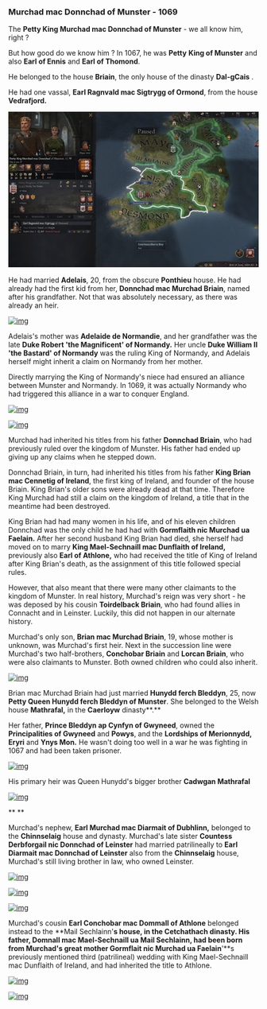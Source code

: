 ### Murchad mac Donnchad of Munster - 1069

The **Petty King Murchad mac Donnchad of Munster** - we all know him, right ?

But how good do we know him ? In 1067, he was **Petty** **King of Munster** and also **Earl of Ennis** and **Earl of Thomond**.

He belonged to the house **Briain**, the only house of the dinasty **Dal-gCais** .

He had one vassal, **Earl Ragnvald mac Sigtrygg of Ormond**, from the house **Vedrafjord.**

![img](1069/map1.jpg)



He had married **Adelais**, 20, from the obscure **Ponthieu** house. He had already had the first kid from her, **Donnchad mac Murchad Briain**, named after his grandfather. Not that was absolutely necessary, as there was already an heir.

[![img](https://1.bp.blogspot.com/-rwRSChhr2ek/YHKjgNNW-9I/AAAAAAAAoQQ/AbXVr4NbqXEg5FCYI-EpxSf40gOJuarcACLcBGAsYHQ/w364-h640/family2.jpg)](https://1.bp.blogspot.com/-rwRSChhr2ek/YHKjgNNW-9I/AAAAAAAAoQQ/AbXVr4NbqXEg5FCYI-EpxSf40gOJuarcACLcBGAsYHQ/s1080/family2.jpg)



Adelais's mother was **Adelaide de Normandie**, and her grandfather was the late **Duke Robert 'the Magnificent' of Normandy.** Her uncle **Duke William II 'the Bastard' of Normandy** was the ruling King of Normandy, and Adelais herself might inherit a claim on Normandy from her mother. 

Directly marrying the King of Normandy's niece had ensured an alliance between Munster and Normandy. In 1069, it was actually Normandy who had triggered this alliance in a war to conquer England.

[![img](https://1.bp.blogspot.com/-QsNnmPRtDKo/YHKsievmfmI/AAAAAAAAoRs/aIB--R4qzfUB19SXabnDIXE5KFwALmhogCLcBGAsYHQ/w640-h520/family9.jpg)](https://1.bp.blogspot.com/-QsNnmPRtDKo/YHKsievmfmI/AAAAAAAAoRs/aIB--R4qzfUB19SXabnDIXE5KFwALmhogCLcBGAsYHQ/s1198/family9.jpg)



[![img](https://1.bp.blogspot.com/-PYoC0fW6y1c/YHKsiR5VgUI/AAAAAAAAoRw/vumbv3EUuusCzVqYlOYVN65p_sRSoJ1awCLcBGAsYHQ/w640-h370/family10.jpg)](https://1.bp.blogspot.com/-PYoC0fW6y1c/YHKsiR5VgUI/AAAAAAAAoRw/vumbv3EUuusCzVqYlOYVN65p_sRSoJ1awCLcBGAsYHQ/s1868/family10.jpg)

Murchad had inherited his titles from his father **Donnchad Briain**, who had previously ruled over the kingdom of Munster. His father had ended up giving up any claims when he stepped down.

Donnchad Briain, in turn, had inherited his titles from his father **King Brian mac Cennetig of Ireland**, the first king of Ireland, and founder of the house Briain. King Brian's older sons were already dead at that time. Therefore King Murchad had still a claim on the kingdom of Ireland, a title that in the meantime had been destroyed.

King Brian had had many women in his life, and of his eleven children Donnchad was the only child he had had with **Gormflaith nic Murchad ua Faelain.** After her second husband King Brian had died, she herself had moved on to marry **King Mael-Sechnaill mac Dunflaith of Ireland,** previously also **Earl of Athlone,** who had received the title of King of Ireland after King Brian's death, as the assignment of this title followed special rules.

However, that also meant that there were many other claimants to the kingdom of Munster. In real history, Murchad's reign was very short - he was deposed by his cousin **Toirdelback Briain**, who had found allies in Connacht and in Leinster. Luckily, this did not happen in our alternate history.

Murchad's only son, **Brian mac Murchad Briain**, 19, whose mother is unknown, was Murchad's first heir. Next in the succession line were Murchad's two half-brothers, **Conchobar Briain** and **Lorcan Briain**, who were also claimants to Munster. Both owned children who could also inherit.



[![img](https://1.bp.blogspot.com/-voCb5irOGh8/YHKkHMf6ibI/AAAAAAAAoQo/Ia44BW_UgNQMFO8QTtdfNwYirNW0lgp4wCLcBGAsYHQ/w640-h326/dinasty1.jpg)](https://1.bp.blogspot.com/-voCb5irOGh8/YHKkHMf6ibI/AAAAAAAAoQo/Ia44BW_UgNQMFO8QTtdfNwYirNW0lgp4wCLcBGAsYHQ/s1732/dinasty1.jpg)

Brian mac Murchad Briain had just married **Hunydd ferch Bleddyn**, 25, now **Petty Queen Hunydd ferch Bleddyn of Munster**. She belonged to the Welsh house **Mathrafal,** in the **Caerloyw** dinasty**.**

Her father, **Prince Bleddyn ap Cynfyn of Gwyneed**, owned the **Principalities of Gwyneed** and **Powys**, and the **Lordships of Merionnydd, Eryri** and **Ynys Mon.** He wasn't doing too well in a war he was fighting in 1067 and had been taken prisoner. 

 

[![img](https://1.bp.blogspot.com/-Cgzg-WbmY70/YHKlpqwucNI/AAAAAAAAoRA/bRybEnPSjQUs-su1H-lmL76N4nhtkce0gCLcBGAsYHQ/w640-h512/family4.jpg)](https://1.bp.blogspot.com/-Cgzg-WbmY70/YHKlpqwucNI/AAAAAAAAoRA/bRybEnPSjQUs-su1H-lmL76N4nhtkce0gCLcBGAsYHQ/s1351/family4.jpg)



His primary heir was Queen Hunydd's bigger brother **Cadwgan Mathrafal**

[![img](https://1.bp.blogspot.com/-YYQDLrsol80/YHKlHXGp2sI/AAAAAAAAoQ0/9nIUPINWMwUZAraF5uaaBGosmzFrIO5GgCLcBGAsYHQ/w640-h454/family3.jpg)](https://1.bp.blogspot.com/-YYQDLrsol80/YHKlHXGp2sI/AAAAAAAAoQ0/9nIUPINWMwUZAraF5uaaBGosmzFrIO5GgCLcBGAsYHQ/s1341/family3.jpg)


**
**

Murchad's nephew, **Earl Murchad mac Diarmait of Dubhlinn,** belonged to the **Chinnselaig** house and dynasty. Murchad's late sister **Countess Derbforgail nic Donnchad of Leinster** had married patrilineally to **Earl Diarmait mac Donnchad of Leinster** also from the **Chinnselaig** house, Murchad's still living brother in law, who owned Leinster.

  

[![img](https://1.bp.blogspot.com/-5iPH_he4FEA/YHKmmhAkB0I/AAAAAAAAoRU/Zmrg-qm3yvkFlLfHNbODDbFXKQoWm3vYACLcBGAsYHQ/w640-h456/family7.jpg)](https://1.bp.blogspot.com/-5iPH_he4FEA/YHKmmhAkB0I/AAAAAAAAoRU/Zmrg-qm3yvkFlLfHNbODDbFXKQoWm3vYACLcBGAsYHQ/s1514/family7.jpg)



[![img](https://1.bp.blogspot.com/-F5Q_7hiLOaI/YHKmmiXo4DI/AAAAAAAAoRY/ie_nA9vL0ZIyoH_Ccmet9xbd2X6FFalZgCLcBGAsYHQ/w640-h462/family6.jpg)](https://1.bp.blogspot.com/-F5Q_7hiLOaI/YHKmmiXo4DI/AAAAAAAAoRY/ie_nA9vL0ZIyoH_Ccmet9xbd2X6FFalZgCLcBGAsYHQ/s1499/family6.jpg)



[![img](https://1.bp.blogspot.com/-ROic_1xLSjA/YHKmJihUYGI/AAAAAAAAoRM/D9Eo1KpzD0IQOj3nKoJzuhong7VISiGpACLcBGAsYHQ/w640-h360/family5.jpg)](https://1.bp.blogspot.com/-ROic_1xLSjA/YHKmJihUYGI/AAAAAAAAoRM/D9Eo1KpzD0IQOj3nKoJzuhong7VISiGpACLcBGAsYHQ/s1920/family5.jpg)



Murchad's cousin **Earl Conchobar mac Dommall of Athlone** belonged instead to the **Mail Sechlainn'**s house, in the **Cetchathach** dinasty. His father, **Domnall mac Mael-Sechnaill ua Mail Sechlainn,** had been born from Murchad's great mother Gormflait nic Murchad ua Faelain**'**s previously mentioned third (patrilineal) wedding with King Mael-Sechnaill mac Dunflaith of Ireland, and had inherited the title to Athlone.



[![img](https://1.bp.blogspot.com/-AvlVGavZFhk/YHKnCM4pWRI/AAAAAAAAoRk/fa71R8zKPJYJHGhCL4NJ5tBgswrNBsg6ACLcBGAsYHQ/w640-h458/family8.jpg)](https://1.bp.blogspot.com/-AvlVGavZFhk/YHKnCM4pWRI/AAAAAAAAoRk/fa71R8zKPJYJHGhCL4NJ5tBgswrNBsg6ACLcBGAsYHQ/s1506/family8.jpg)





[![img](https://1.bp.blogspot.com/-mSup8n2E5wo/YHKb0cUFysI/AAAAAAAAoPs/ZyXZqnhSR4QBzswblAMxQ6hhTWx38pKLwCLcBGAsYHQ/w550-h640/family8.jpg)](https://1.bp.blogspot.com/-mSup8n2E5wo/YHKb0cUFysI/AAAAAAAAoPs/ZyXZqnhSR4QBzswblAMxQ6hhTWx38pKLwCLcBGAsYHQ/s1078/family8.jpg)